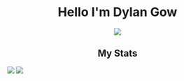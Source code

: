 <h1 align="center">Hello I'm Dylan Gow</h1>

<h4 align="center"></h4>

<p align="center">
  <img align="center" src="https://komarev.com/ghpvc/?username=dedev-systems&color=dcc300">
</p>

<h2 align="center">My Stats</h2>

<img src="https://github-readme-stats.vercel.app/api/top-langs/?username=dedev-sys&&show_icons=true&title_color=f1e05a&icon_color=03A87C&text_color=ffffff&bg_color=000000&border_radius=0.75rem&layout=compact">

<img src="https://github-readme-stats.vercel.app/api?username=dedev-sys&&show_icons=true&title_color=f1e05a&icon_color=f1e05a&text_color=ffffff&bg_color=000000&border_radius=0.75rem">
